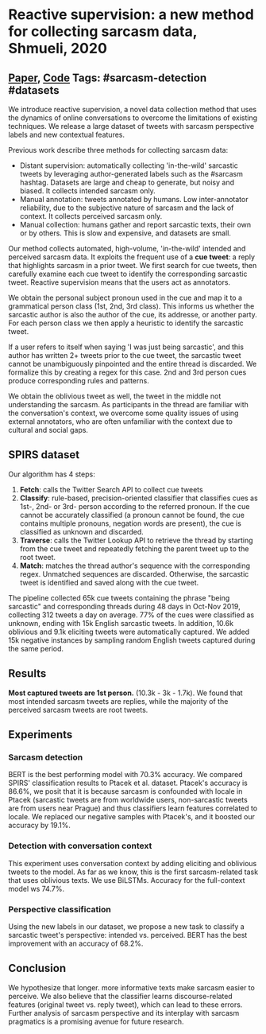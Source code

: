 # Reactive supervision: a new method for collecting sarcasm data, Shmueli, 2020

## [Paper](https://arxiv.org/abs/2009.13080), [Code](https://github.com/bshmueli/SPIRS) Tags: \#sarcasm-detection \#datasets

We introduce reactive supervision, a novel data collection method that uses the dynamics of online conversations to overcome the limitations of existing techniques. We release a large dataset of tweets with sarcasm perspective labels and new contextual features.

Previous work describe three methods for collecting sarcasm data:

* Distant supervision: automatically collecting 'in-the-wild' sarcastic tweets by leveraging author-generated labels such as the #sarcasm hashtag. Datasets are large and cheap to generate, but noisy and biased. It collects intended sarcasm only.
* Manual annotation: tweets annotated by humans. Low inter-annotator reliability, due to the subjective nature of sarcasm and the lack of context. It collects perceived sarcasm only.
* Manual collection: humans gather and report sarcastic texts, their own or by others. This is slow and expensive, and datasets are small.

Our method collects automated, high-volume, 'in-the-wild' intended and perceived sarcasm data. It exploits the frequent use of a **cue tweet**: a reply that highlights sarcasm in a prior tweet. We first search for cue tweets, then carefully examine each cue tweet to identify the corresponding sarcastic tweet. Reactive supervision means that the users act as annotators.

We obtain the personal subject pronoun used in the cue and map it to a grammatical person class (1st, 2nd, 3rd class). This informs us whether the sarcastic author is also the author of the cue, its addresse, or another party. For each person class we then apply a heuristic to identify the sarcastic tweet.

If a user refers to itself when saying 'I was just being sarcastic', and this author has written 2+ tweets prior to the cue tweet, the sarcastic tweet cannot be unambiguously pinpointed and the entire thread is discarded. We formalize this by creating a regex for this case. 2nd and 3rd person cues produce corresponding rules and patterns.

We obtain the oblivious tweet as well, the tweet in the middle not understanding the sarcasm. As participants in the thread are familiar with the conversation's context, we overcome some quality issues of using external annotators, who are often unfamiliar with the context due to cultural and social gaps.

## SPIRS dataset

Our algorithm has 4 steps:

1. **Fetch**: calls the Twitter Search API to collect cue tweets
2. **Classify**: rule-based, precision-oriented classifier that classifies cues as 1st-, 2nd- or 3rd- person according to the referred pronoun. If the cue cannot be accurately classified (a pronoun cannot be found, the cue contains multiple pronouns, negation words are present), the cue is classified as unknown and discarded.
3. **Traverse**: calls the Twitter Lookup API to retrieve the thread by starting from the cue tweet and repeatedly fetching the parent tweet up to the root tweet.
4. **Match**: matches the thread author's sequence with the corresponding regex. Unmatched sequences are discarded. Otherwise, the sarcastic tweet is identified and saved along with the cue tweet.

The pipeline collected 65k cue tweets containing the phrase "being sarcastic" and corresponding threads during 48 days in Oct-Nov 2019, collecting 312 tweets a day on average. 77% of the cues were classified as unknown, ending with 15k English sarcastic tweets. In addition, 10.6k oblivious and 9.1k eliciting tweets were automatically captured. We added 15k negative instances by sampling random English tweets captured during the same period.

## Results

**Most captured tweets are 1st person.** (10.3k - 3k - 1.7k). We found that most intended sarcasm tweets are replies, while the majority of the perceived sarcasm tweets are root tweets.

## Experiments

### Sarcasm detection

BERT is the best performing model with 70.3% accuracy. We compared SPIRS' classification results to Ptacek et al. dataset. Ptacek's accuracy is 86.6%, we posit that it is because sarcasm is confounded with locale in Ptacek (sarcastic tweets are from worldwide users, non-sarcastic tweets are from users near Prague) and thus classifiers learn features correlated to locale. We replaced our negative samples with Ptacek's, and it boosted our accuracy by 19.1%.

### Detection with conversation context

This experiment uses conversation context by adding eliciting and oblivious tweets to the model. As far as we know, this is the first sarcasm-related task that uses oblivious texts. We use BiLSTMs. Accuracy for the full-context model ws 74.7%.

### Perspective classification

Using the new labels in our dataset, we propose a new task to classify a sarcastic tweet's perspective: intended vs. perceived. BERT has the best improvement with an accuracy of 68.2%.

## Conclusion

We hypothesize that longer. more informative texts make sarcasm easier to perceive. We also believe that the classifier learns discourse-related features (original tweet vs. reply tweet), which can lead to these errors. Further analysis of sarcasm perspective and its interplay with sarcasm pragmatics is a promising avenue for future research.
